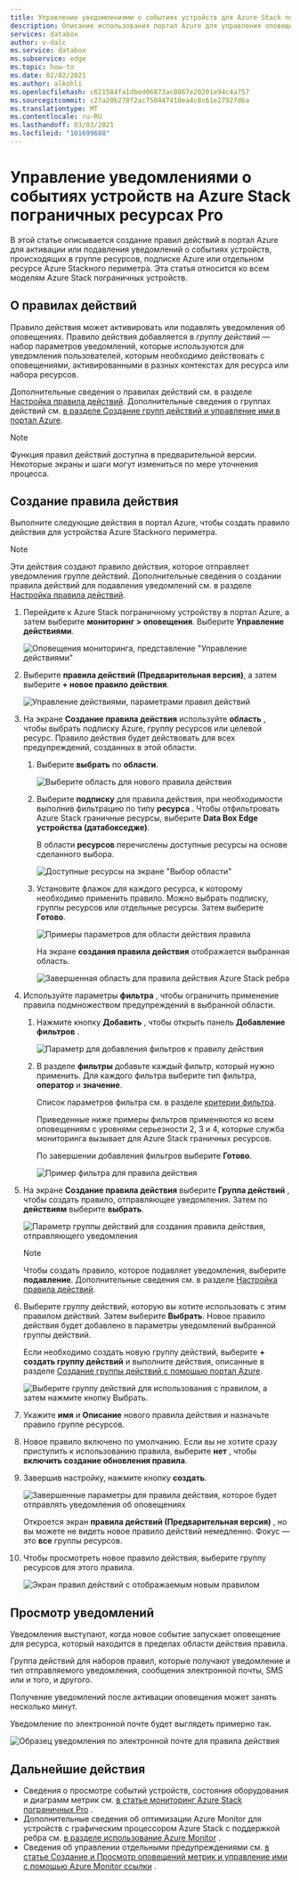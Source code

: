 ```yaml
---
title: Управление уведомлениями о событиях устройств для Azure Stack пограничных ресурсов Pro | Документация Майкрософт
description: Описание использования портал Azure для управления оповещениями о событиях устройств на Azure Stackных ресурсах Pro.
services: databox
author: v-dalc
ms.service: databox
ms.subservice: edge
ms.topic: how-to
ms.date: 02/02/2021
ms.author: alkohli
ms.openlocfilehash: c621584fa1dbed06873ac0867e20201e94c4a757
ms.sourcegitcommit: c27a20b278f2ac758447418ea4c8c61e27927d6a
ms.translationtype: MT
ms.contentlocale: ru-RU
ms.lasthandoff: 03/03/2021
ms.locfileid: "101699688"
---
```

# <a name="manage-device-event-alert-notifications-on-azure-stack-edge-pro-resources"></a>Управление уведомлениями о событиях устройств на Azure Stack пограничных ресурсах Pro

В этой статье описывается создание правил действий в портал Azure для активации или подавления уведомлений о событиях устройств, происходящих в группе ресурсов, подписке Azure или отдельном ресурсе Azure Stackного периметра. Эта статья относится ко всем моделям Azure Stack пограничных устройств.  

## <a name="about-action-rules"></a>О правилах действий

Правило действия может активировать или подавлять уведомления об оповещениях. Правило действия добавляется в *группу действий* — набор параметров уведомлений, которые используются для уведомления пользователей, которым необходимо действовать с оповещениями, активированными в разных контекстах для ресурса или набора ресурсов.

Дополнительные сведения о правилах действий см. в разделе [Настройка правила действий](../azure-monitor/alerts/alerts-action-rules.md?tabs=portal#configuring-an-action-rule). Дополнительные сведения о группах действий см. [в разделе Создание групп действий и управление ими в портал Azure](../azure-monitor/alerts/action-groups.md).

> [!NOTE]
> Функция правил действий доступна в предварительной версии. Некоторые экраны и шаги могут измениться по мере уточнения процесса.


## <a name="create-an-action-rule"></a>Создание правила действия

Выполните следующие действия в портал Azure, чтобы создать правило действия для устройства Azure Stackного периметра.

> [!NOTE]
> Эти действия создают правило действия, которое отправляет уведомления группе действий. Дополнительные сведения о создании правила действий для подавления уведомлений см. в разделе [Настройка правила действий](../azure-monitor/alerts/alerts-action-rules.md?tabs=portal#configuring-an-action-rule).

1. Перейдите к Azure Stack пограничному устройству в портал Azure, а затем выберите **мониторинг > оповещения**. Выберите **Управление действиями**.

   ![Оповещения мониторинга, представление "Управление действиями"](media/azure-stack-edge-gpu-manage-device-event-alert-notifications/action-rules-open-view-01.png)

2. Выберите **правила действий (Предварительная версия)**, а затем выберите **+ новое правило действия**.

   ![Управление действиями, параметрами правил действий](media/azure-stack-edge-gpu-manage-device-event-alert-notifications/action-rules-open-view-02.png)

3. На экране **Создание правила действия** используйте **область** , чтобы выбрать подписку Azure, группу ресурсов или целевой ресурс. Правило действия будет действовать для всех предупреждений, созданных в этой области.

   1. Выберите **выбрать** по **области**.

      ![Выберите область для нового правила действия](media/azure-stack-edge-gpu-manage-device-event-alert-notifications/new-action-rule-scope-01.png)

   2. Выберите **подписку** для правила действия, при необходимости выполнив фильтрацию по типу **ресурса** . Чтобы отфильтровать Azure Stack граничные ресурсы, выберите **Data Box Edge устройства (датабокседже)**.

      В области **ресурсов** перечислены доступные ресурсы на основе сделанного выбора.
  
      ![Доступные ресурсы на экране "Выбор области"](media/azure-stack-edge-gpu-manage-device-event-alert-notifications/new-action-rule-scope-02.png)

   3. Установите флажок для каждого ресурса, к которому необходимо применить правило. Можно выбрать подписку, группы ресурсов или отдельные ресурсы. Затем выберите **Готово**.

      ![Примеры параметров для области действия правила](media/azure-stack-edge-gpu-manage-device-event-alert-notifications/new-action-rule-scope-03.png)

      На экране **создания правила действия** отображается выбранная область.

      ![Завершенная область для правила действия Azure Stack ребра](media/azure-stack-edge-gpu-manage-device-event-alert-notifications/new-action-rule-scope-04.png)

4. Используйте параметры **фильтра** , чтобы ограничить применение правила подмножеством предупреждений в выбранной области.

   1. Нажмите кнопку **Добавить** , чтобы открыть панель **Добавление фильтров** .

      ![Параметр для добавления фильтров к правилу действия](media/azure-stack-edge-gpu-manage-device-event-alert-notifications/new-action-rule-filter-01.png)

   2. В разделе **фильтры** добавьте каждый фильтр, который нужно применить. Для каждого фильтра выберите тип фильтра, **оператор** и **значение**.
   
      Список параметров фильтра см. в разделе [критерии фильтра](../azure-monitor/alerts/alerts-action-rules.md?tabs=portal#filter-criteria).

      Приведенные ниже примеры фильтров применяются ко всем оповещениям с уровнями серьезности 2, 3 и 4, которые служба мониторинга вызывает для Azure Stack граничных ресурсов.

      По завершении добавления фильтров выберите **Готово**.
   
      ![Пример фильтра для правила действия](media/azure-stack-edge-gpu-manage-device-event-alert-notifications/new-action-rule-filter-02.png)

5. На экране **Создание правила действия** выберите **Группа действий** , чтобы создать правило, отправляющее уведомления. Затем по **действиям** выберите **выбрать**.

   ![Параметр группы действий для создания правила действия, отправляющего уведомления](media/azure-stack-edge-gpu-manage-device-event-alert-notifications/new-action-rule-action-group-01.png)

   > [!NOTE]
   > Чтобы создать правило, которое подавляет уведомления, выберите **подавление**. Дополнительные сведения см. в разделе [Настройка правила действий](../azure-monitor/alerts/alerts-action-rules.md?tabs=portal#configuring-an-action-rule).

6. Выберите группу действий, которую вы хотите использовать с этим правилом действий. Затем выберите **Выбрать**. Новое правило действия будет добавлено в параметры уведомлений выбранной группы действий.

   Если необходимо создать новую группу действий, выберите **+ создать группу действий** и выполните действия, описанные в разделе [Создание группы действий с помощью портал Azure](../azure-monitor/alerts/action-groups.md#create-an-action-group-by-using-the-azure-portal).

   ![Выберите группу действий для использования с правилом, а затем нажмите кнопку Выбрать.](media/azure-stack-edge-gpu-manage-device-event-alert-notifications/new-action-rule-action-group-02.png)

7. Укажите **имя** и **Описание** нового правила действия и назначьте правило группе ресурсов.

9. Новое правило включено по умолчанию. Если вы не хотите сразу приступить к использованию правила, выберите **нет** , чтобы **включить создание обновления правила**.

10. Завершив настройку, нажмите кнопку **создать**.

    ![Завершенные параметры для правила действия, которое будет отправлять уведомления об оповещениях](media/azure-stack-edge-gpu-manage-device-event-alert-notifications/new-action-rule-completed-settings.png)

    Откроется экран **правила действий (Предварительная версия)** , но вы можете не видеть новое правило действий немедленно. Фокус — это **все** группы ресурсов.

11. Чтобы просмотреть новое правило действия, выберите группу ресурсов для этого правила.

    ![Экран правил действий с отображаемым новым правилом](media/azure-stack-edge-gpu-manage-device-event-alert-notifications/new-action-rule-displayed.png)


## <a name="view-notifications"></a>Просмотр уведомлений

Уведомления выступают, когда новое событие запускает оповещение для ресурса, который находится в пределах области действия правила.

Группа действий для наборов правил, которые получают уведомление и тип отправляемого уведомления, сообщения электронной почты, SMS или и того, и другого.

Получение уведомлений после активации оповещения может занять несколько минут.

Уведомление по электронной почте будет выглядеть примерно так.

![Образец уведомления по электронной почте для правила действия](media/azure-stack-edge-gpu-manage-device-event-alert-notifications/sample-action-rule-email-notification.png)


## <a name="next-steps"></a>Дальнейшие действия

<!-- - See [Create and manage action groups in the Azure portal](../azure-monitor/alerts/action-groups.md) for guidance on creating a new action group.
- See [Configure an action rule](../azure-monitor/alerts/alerts-action-rules.md?tabs=portal#configuring-an-action-rule) for more info about creating action rules that send or suppress alert notifications. -2 bullets referenced above. Making room for local tasks in "Next Steps." --> 
- Сведения о просмотре событий устройств, состояния оборудования и диаграмм метрик см. [в статье мониторинг Azure Stack пограничных Pro](azure-stack-edge-monitor.md) . 
- Дополнительные сведения об оптимизации Azure Monitor для устройств с графическим процессором Azure Stack с поддержкой ребра см. [в разделе использование Azure Monitor](azure-stack-edge-gpu-enable-azure-monitor.md) .
- Сведения об управлении отдельными предупреждениями см. [в статье Создание и Просмотр оповещений метрик и управление ими с помощью Azure Monitor ссылки](../azure-monitor/alerts/alerts-metric.md) .
